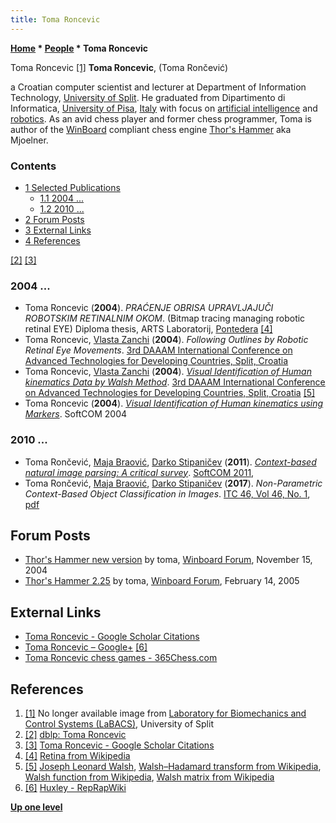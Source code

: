 ```yaml
---
title: Toma Roncevic
---
```

**[Home](Home "Home") \* [People](People "People") \* Toma Roncevic**



 [](File:Toma_Roncevic.jpg) Toma Roncevic <a id="cite-note-1" href="#cite-ref-1">[1]</a> 
**Toma Roncevic**, (Toma Rončević)  

a Croatian computer scientist and lecturer at Department of Information Technology, [University of Split](https://en.wikipedia.org/wiki/University_of_Split).
He graduated from Dipartimento di Informatica, [University of Pisa](https://en.wikipedia.org/wiki/University_of_Pisa), [Italy](https://en.wikipedia.org/wiki/Italy) with focus on [artificial intelligence](Artificial_Intelligence "Artificial Intelligence") and [robotics](Robots "Robots"). 
As an avid chess player and former chess programmer, Toma is author of the [WinBoard](WinBoard "WinBoard") compliant chess engine [Thor's Hammer](Thor%27s_Hammer "Thor's Hammer") aka Mjoelner. 



### Contents


* [1 Selected Publications](#selected-publications)
	+ [1.1 2004 ...](#2004-...)
	+ [1.2 2010 ...](#2010-...)
* [2 Forum Posts](#forum-posts)
* [3 External Links](#external-links)
* [4 References](#references)






<a id="cite-note-2" href="#cite-ref-2">[2]</a> <a id="cite-note-3" href="#cite-ref-3">[3]</a>



### 2004 ...


* Toma Roncevic (**2004**). *PRAĆENJE OBRISA UPRAVLJAJUČI ROBOTSKIM RETINALNIM OKOM*. (Bitmap tracing managing robotic retinal EYE) Diploma thesis, ARTS Laboratorij, [Pontedera](https://en.wikipedia.org/wiki/Pontedera) <a id="cite-note-4" href="#cite-ref-4">[4]</a>
* Toma Roncevic, [Vlasta Zanchi](http://sciencewithart.ijs.si/women/ZANCHI/) (**2004**). *Following Outlines by Robotic Retinal Eye Movements*. [3rd DAAAM International Conference on Advanced Technologies for Developing Countries, Split, Croatia](http://www.daaam.com/daaam/Publications/Publications.htm)
* Toma Roncevic, [Vlasta Zanchi](http://sciencewithart.ijs.si/women/ZANCHI/) (**2004**). *[Visual Identification of Human kinematics Data by Walsh Method](https://bib.irb.hr/prikazi-rad?rad=150411&table=zbornik&lang=en)*. [3rd DAAAM International Conference on Advanced Technologies for Developing Countries, Split, Croatia](http://www.daaam.com/daaam/Publications/Publications.htm) <a id="cite-note-5" href="#cite-ref-5">[5]</a>
* Toma Roncevic (**2004**). *[Visual Identification of Human kinematics using Markers](https://bib.irb.hr/prikazi-rad?rad=635677)*. SoftCOM 2004


### 2010 ...


 * Toma Rončević, [Maja Braović](https://dblp.uni-trier.de/pers/hd/b/Braovic:Maja), [Darko Stipaničev](https://scholar.google.hr/citations?user=V-v16W8AAAAJ&hl=en) (**2011**). *[Context-based natural image parsing: A critical survey](https://ieeexplore.ieee.org/document/6064416)*. [SoftCOM 2011](https://dblp.uni-trier.de/db/conf/softcom/softcom2011.html), 
* Toma Rončević, [Maja Braović](https://dblp.uni-trier.de/pers/hd/b/Braovic:Maja), [Darko Stipaničev](https://scholar.google.hr/citations?user=V-v16W8AAAAJ&hl=en) (**2017**). *Non-Parametric Context-Based Object Classification in Images*. [ITC 46, Vol 46, No. 1](https://dblp.uni-trier.de/db/journals/itc/itc46.html), [pdf](https://pdfs.semanticscholar.org/e18a/0ea7b83fddc22d6061906b6ba532ece4c8b1.pdf)


## Forum Posts


* [Thor's Hammer new version](http://www.open-aurec.com/wbforum/viewtopic.php?t=601) by toma, [Winboard Forum](Computer_Chess_Forums "Computer Chess Forums"), November 15, 2004
* [Thor's Hammer 2.25](http://www.open-aurec.com/wbforum/viewtopic.php?f=2&t=1644&p=7640) by toma, [Winboard Forum](Computer_Chess_Forums "Computer Chess Forums"), February 14, 2005


## External Links


* [Toma Roncevic - Google Scholar Citations](https://scholar.google.hr/citations?user=jH4iDxwAAAAJ&hl=en)
* [Toma Roncevic – Google+](https://plus.google.com/111692871415083950974/posts) <a id="cite-note-6" href="#cite-ref-6">[6]</a>
* [Toma Roncevic chess games - 365Chess.com](https://www.365chess.com/players/Toma_Roncevice)


## References


 1. <a id="cite-ref-1" href="#cite-note-1">[1]</a> No longer available image from [Laboratory for Biomechanics and Control Systems (LaBACS)](http://marjan.fesb.hr/~vzanchi/index.html), University of Split 
2. <a id="cite-ref-2" href="#cite-note-2">[2]</a> [dblp: Toma Roncevic](https://dblp.uni-trier.de/pers/hd/r/Roncevic:Toma)
3. <a id="cite-ref-3" href="#cite-note-3">[3]</a> [Toma Roncevic - Google Scholar Citations](https://scholar.google.hr/citations?user=jH4iDxwAAAAJ&hl=en)
4. <a id="cite-ref-4" href="#cite-note-4">[4]</a> [Retina from Wikipedia](https://en.wikipedia.org/wiki/Retina)
5. <a id="cite-ref-5" href="#cite-note-5">[5]</a> [Joseph Leonard Walsh](Mathematician#JLWalsh "Mathematician"), [Walsh–Hadamard transform from Wikipedia](https://en.wikipedia.org/wiki/Hadamard_transform), [Walsh function from Wikipedia](https://en.wikipedia.org/wiki/Walsh_function), [Walsh matrix from Wikipedia](https://en.wikipedia.org/wiki/Walsh_matrix)
6. <a id="cite-ref-6" href="#cite-note-6">[6]</a> [Huxley - RepRapWiki](http://www.reprap.org/wiki/Huxley)

**[Up one level](People "People")**







 
